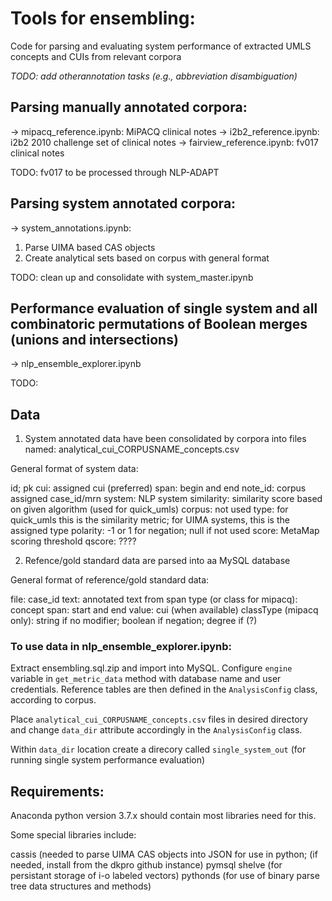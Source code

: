 # Tools for ensembling:

Code for parsing and evaluating system performance of extracted UMLS concepts and CUIs from relevant corpora

*TODO: add otherannotation tasks (e.g., abbreviation disambiguation)*

## Parsing manually annotated corpora:

   -> mipacq_reference.ipynb: MiPACQ clinical notes
   -> i2b2_reference.ipynb: i2b2 2010 challenge set of clinical notes
   -> fairview_reference.ipynb: fv017 clinical notes

TODO: fv017 to be processed through NLP-ADAPT

## Parsing system annotated corpora:

  -> system_annotations.ipynb:

1. Parse UIMA based CAS objects
2. Create analytical sets based on corpus with general format

TODO: clean up and consolidate with system_master.ipynb

## Performance evaluation of single system and all combinatoric permutations of Boolean merges (unions and intersections)

  -> nlp_ensemble_explorer.ipynb

TODO:

## Data

1. System annotated data have been consolidated by corpora into files named: analytical_cui_CORPUSNAME_concepts.csv

General format of system data:

   id; pk
   cui: assigned cui (preferred) 
   span: begin and end
   note_id: corpus assigned case_id/mrn
   system: NLP system
   similarity: similarity score based on given algorithm (used for quick_umls)
   corpus: not used
   type: for quick_umls this is the similarity metric; for UIMA systems, this is the assigned type
   polarity: -1 or 1 for negation; null if not used
   score: MetaMap scoring threshold 
   qscore: ????

2. Refence/gold standard data are parsed into aa MySQL database

General format of reference/gold standard data:

   file: case_id
   text: annotated text from span
   type (or class for mipacq): concept
   span: start and end 
   value: cui (when available)
   classType (mipacq only): string if no modifier; boolean if negation; degree if (?)

### To use data in nlp_ensemble_explorer.ipynb:

Extract ensembling.sql.zip and import into MySQL. Configure `engine` variable in `get_metric_data` method with database name and user credentials. Reference tables are then defined in the `AnalysisConfig` class, according to corpus.

Place `analytical_cui_CORPUSNAME_concepts.csv` files in desired directory and change `data_dir` attribute accordingly in the `AnalysisConfig` class.

Within `data_dir` location create a direcory called `single_system_out` (for running single system performance evaluation)


## Requirements:

Anaconda python version 3.7.x should contain most libraries need for this.

Some special libraries include:

   cassis (needed to parse UIMA CAS objects into JSON for use in python; (if needed, install from the dkpro github instance)
   pymsql
   shelve (for persistant storage of i-o labeled vectors)
   pythonds (for use of binary parse tree data structures and methods)



